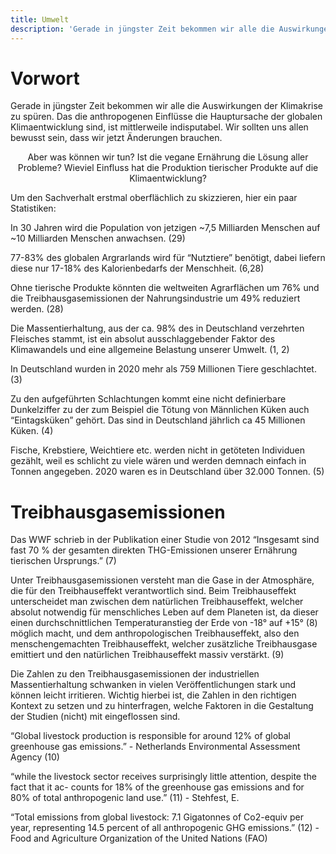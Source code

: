 ```yaml
---
title: Umwelt
description: 'Gerade in jüngster Zeit bekommen wir alle die Auswirkungen der Klimakrise zu spüren. Das die anthropogenen Einflüsse die Hauptursache der globalen Klimaentwicklung sind, ist mittlerweile indisputabel. Wir sollten uns allen bewusst sein, dass wir jetzt Änderungen brauchen.'
---
```


# Vorwort

Gerade in jüngster Zeit bekommen wir alle die Auswirkungen der Klimakrise zu spüren. Das die anthropogenen Einflüsse die Hauptursache der globalen Klimaentwicklung sind, ist mittlerweile indisputabel. Wir sollten uns allen bewusst sein, dass wir jetzt Änderungen brauchen.

<center>
Aber was können wir tun?
Ist die vegane Ernährung die Lösung aller Probleme?
Wieviel Einfluss hat die Produktion tierischer Produkte auf die Klimaentwicklung?
</center>

Um den Sachverhalt erstmal oberflächlich zu skizzieren, hier ein paar Statistiken:


In 30 Jahren wird die Population von jetzigen ~7,5 Milliarden Menschen auf ~10 Milliarden Menschen anwachsen. (29)

77-83% des globalen Argrarlands wird für “Nutztiere” benötigt, dabei liefern diese nur 17-18% des Kalorienbedarfs der Menschheit. (6,28)

Ohne tierische Produkte könnten die weltweiten Agrarflächen um 76% und die Treibhausgasemissionen der Nahrungsindustrie um 49% reduziert werden. (28)

Die Massentierhaltung, aus der ca. 98% des in Deutschland verzehrten Fleisches stammt, ist ein absolut ausschlaggebender Faktor des Klimawandels und eine allgemeine Belastung unserer Umwelt. (1, 2)

In Deutschland wurden in 2020 mehr als 759 Millionen Tiere geschlachtet. (3)

Zu den aufgeführten Schlachtungen kommt eine nicht definierbare Dunkelziffer zu der zum Beispiel die Tötung von Männlichen Küken auch “Eintagsküken” gehört. Das sind in Deutschland jährlich ca 45 Millionen Küken. (4)

Fische, Krebstiere, Weichtiere etc. werden nicht in getöteten Individuen gezählt, weil es schlicht zu viele wären und werden demnach einfach in Tonnen angegeben. 2020 waren es in Deutschland über 32.000 Tonnen. (5)

# Treibhausgasemissionen


Das WWF schrieb in der Publikation einer Studie von 2012 “Insgesamt sind fast 70 % der gesamten direkten THG-Emissionen unserer Ernährung tierischen Ursprungs.” (7)

Unter Treibhausgasemissionen versteht man die Gase in der Atmosphäre, die für den Treibhauseffekt verantwortlich sind.
Beim Treibhauseffekt unterscheidet man zwischen dem natürlichen Treibhauseffekt, welcher absolut notwendig für menschliches Leben auf dem Planeten ist, da dieser einen durchschnittlichen Temperaturanstieg der Erde von -18° auf +15° (8) möglich macht, und dem anthropologischen Treibhauseffekt, also den menschengemachten Treibhauseffekt, welcher zusätzliche Treibhausgase emittiert und den natürlichen Treibhauseffekt massiv verstärkt. (9)

Die Zahlen zu den Treibhausgasemissionen der industriellen Massentierhaltung schwanken in vielen Veröffentlichungen stark und können leicht irritieren. Wichtig hierbei ist, die Zahlen in den richtigen Kontext zu setzen und zu hinterfragen, welche Faktoren in die Gestaltung der Studien (nicht) mit eingeflossen sind.


“Global livestock production is responsible for around 12% of global greenhouse gas
emissions.”  - Netherlands Environmental Assessment Agency (10)

“while the livestock sector receives surprisingly little attention, despite the fact that it ac-
counts for 18% of the greenhouse gas emissions and for 80% of total anthropogenic
land use.” (11) - Stehfest, E.

“Total emissions from global livestock: 7.1 Gigatonnes of Co2-equiv per year, representing 14.5 percent of all anthropogenic GHG emissions.” (12) - Food and Agriculture Organization of the United Nations (FAO)
